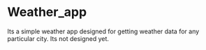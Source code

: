 # Weather_app
Its a simple weather app designed for getting weather data for any particular city.
Its not designed yet.
